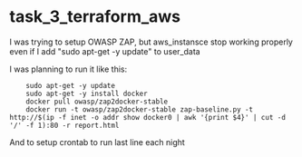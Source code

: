 # task_3_terraform_aws

I was trying to setup OWASP ZAP, but aws_instansce stop working properly even if I add "sudo apt-get -y update" to user_data

I was planning to run it like this:

        sudo apt-get -y update
        sudo apt-get -y install docker
        docker pull owasp/zap2docker-stable
        docker run -t owasp/zap2docker-stable zap-baseline.py -t http://$(ip -f inet -o addr show docker0 | awk '{print $4}' | cut -d '/' -f 1):80 -r report.html
        
And to setup crontab to run last line each night
